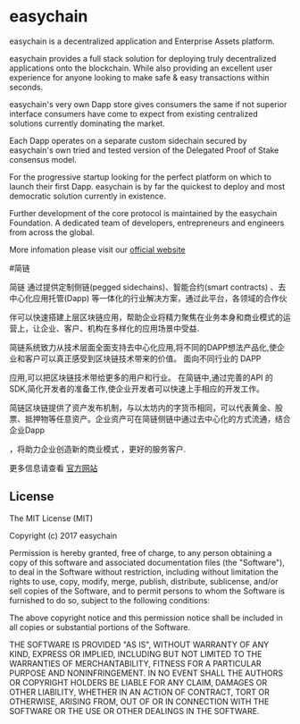 
# easychain

easychain is a decentralized application and Enterprise Assets platform.

easychain provides a full stack solution for deploying truly decentralized applications onto the blockchain. While also providing an excellent user experience for anyone looking to make safe & easy transactions within seconds.

easychain's very own Dapp store gives consumers the same if not superior interface consumers have come to expect from existing centralized solutions currently dominating the market.

Each Dapp operates on a separate custom sidechain secured by easychain's own tried and tested version of the Delegated Proof of Stake consensus model.

For the progressive startup looking for the perfect platform on which to launch their first Dapp. easychain is by far the quickest to deploy and most democratic solution currently in existence.

Further development of the core protocol is maintained by the easychain Foundation. A dedicated team of developers, entrepreneurs and engineers from across the global.

More infomation please visit our [official website](http://www.easychain.io)

#简链

简链 通过提供定制侧链(pegged sidechains)、智能合约(smart contracts) 、去中⼼化应⽤托管(Dapp) 等⼀体化的⾏业解决⽅案，通过此平台，各领域的合作伙

伴可以快速搭建上层区块链应⽤，帮助企业将精⼒聚焦在业务本⾝和商业模式的运营上，让企业、客户、机构在多样化的应⽤场景中受益.

简链系统致⼒从技术层⾯全⾯⽀持去中⼼化应⽤,将不同的DAPP想法产品化,使企业和客户可以真正感受到区块链技术带来的价值。 ⾯向不同⾏业的 DAPP 

应⽤,可以把区块链技术带给更多的⽤户和⾏业。 在简链中,通过完善的API 的SDK,简化开发者的准备⼯作,使企业开发者可以快速上⼿相应的开发⼯作。

简链区块链提供了资产发布机制，与以太坊内的字货币相同，可以代表⻩⾦、股票、抵押物等任意资产。企业资产可在简链侧链中通过去中⼼化的⽅式流通，结合企业Dapp 

，将助⼒企业创造新的商业模式 ，更好的服务客户.

更多信息请查看 [官方网站](http://www.easychain.io)


## License

The MIT License (MIT)

Copyright (c) 2017 easychain</br>

Permission is hereby granted, free of charge, to any person obtaining a copy of this software and associated documentation files (the "Software"), to deal in the Software without restriction, including without limitation the rights to use, copy, modify, merge, publish, distribute, sublicense, and/or sell copies of the Software, and to permit persons to whom the Software is furnished to do so, subject to the following conditions:

The above copyright notice and this permission notice shall be included in all copies or substantial portions of the Software.

THE SOFTWARE IS PROVIDED "AS IS", WITHOUT WARRANTY OF ANY KIND, EXPRESS OR IMPLIED, INCLUDING BUT NOT LIMITED TO THE WARRANTIES OF MERCHANTABILITY, FITNESS FOR A PARTICULAR PURPOSE AND NONINFRINGEMENT. IN NO EVENT SHALL THE AUTHORS OR COPYRIGHT HOLDERS BE LIABLE FOR ANY CLAIM, DAMAGES OR OTHER LIABILITY, WHETHER IN AN ACTION OF CONTRACT, TORT OR OTHERWISE, ARISING FROM, OUT OF OR IN CONNECTION WITH THE SOFTWARE OR THE USE OR OTHER DEALINGS IN THE SOFTWARE.

